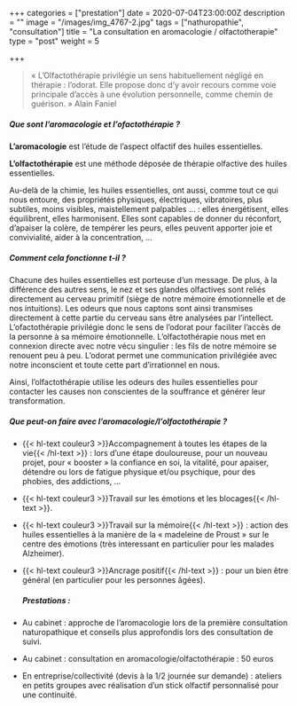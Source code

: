 +++
categories = ["prestation"]
date = 2020-07-04T23:00:00Z
description = ""
image = "/images/img_4767-2.jpg"
tags = ["nathuropathie", "consultation"]
title = "La consultation en aromacologie / olfactotherapie"
type = "post"
weight = 5

+++
> « L’Olfactothérapie privilégie un sens habituellement négligé en thérapie : l’odorat. Elle propose donc d’y avoir recours comme voie principale d’accès à une évolution personnelle, comme chemin de guérison. » Alain Faniel

##### Que sont l’aromacologie et l’ofactothérapie ?

**L’aromacologie** est l’étude de l’aspect olfactif des huiles essentielles.

**L’olfactothérapie** est une méthode déposée de thérapie olfactive des huiles essentielles.

Au-delà de la chimie, les huiles essentielles, ont aussi, comme tout ce qui nous entoure, des propriétés physiques, électriques, vibratoires, plus subtiles, moins visibles, maistellement palpables ... : elles énergétisent, elles équilibrent, elles harmonisent. Elles sont capables de donner du réconfort, d’apaiser la colère, de tempérer les peurs, elles peuvent apporter joie et convivialité, aider à la concentration, ...

##### Comment cela fonctionne t-il ?

Chacune des huiles essentielles est porteuse d’un message. De plus, à la différence des autres sens, le nez et ses glandes olfactives sont reliés directement au cerveau primitif (siège de notre mémoire émotionnelle et de nos intuitions). Les odeurs que nous captons sont ainsi transmises directement à cette partie du cerveau sans être analysées par l’intellect. L’ofactothérapie privilégie donc le sens de l’odorat pour faciliter l’accès de la personne à sa mémoire émotionnelle. L’olfactothérapie nous met en connexion directe avec notre vécu singulier : les fils de notre mémoire se renouent peu à peu. L’odorat permet une communication privilégiée avec notre inconscient et toute cette part d’irrationnel en nous. 

Ainsi, l’olfactothérapie utilise les odeurs des huiles essentielles pour contacter les causes non conscientes de la souffrance et générer leur transformation.

##### Que peut-on faire avec l’aromacologie/l’olfactothérapie ?

* {{< hl-text couleur3 >}}Accompagnement à toutes les étapes de la vie{{< /hl-text >}} : lors d’une étape douloureuse, pour un nouveau projet, pour « booster » la confiance en soi, la vitalité, pour apaiser, détendre ou lors de fatigue physique et/ou psychique, pour des phobies, des addictions, ... 


* {{< hl-text couleur3 >}}Travail sur les émotions et les blocages{{< /hl-text >}}. 
* {{< hl-text couleur3 >}}Travail sur la mémoire{{< /hl-text >}} : action des huiles essentielles à la manière de la « madeleine de Proust » sur le centre des émotions (très interessant en particulier pour les malades Alzheimer). 
* {{< hl-text couleur3 >}}Ancrage positif{{< /hl-text >}} : pour un bien être général (en particulier pour les personnes âgées).

  ##### Prestations :


* Au cabinet : approche de l’aromacologie lors de la première consultation naturopathique et conseils plus approfondis lors des consultation de suivi.
* Au cabinet : consultation en aromacologie/olfactothérapie : 50 euros
* En entreprise/collectivité (devis à la 1/2 journée sur demande) : ateliers en petits groupes avec réalisation d’un stick olfactif personnalisé pour une continuité.